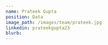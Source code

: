 ```yaml
---
name: Prateek Gupta
position: Data
image_path: /images/team/prateek.jpg
linkedin: prateekgupta23
blurb: 
---
```

